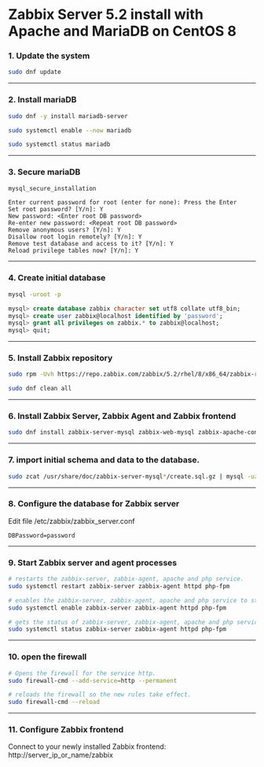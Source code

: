 # Zabbix Server 5.2 install with Apache and MariaDB on CentOS 8

### 1. Update the system

```bash
sudo dnf update
```

------

### 2. Install mariaDB

```bash
sudo dnf -y install mariadb-server

sudo systemctl enable --now mariadb

sudo systemctl status mariadb
```

------

### 3. Secure mariaDB

```bash
mysql_secure_installation
```

```
Enter current password for root (enter for none): Press the Enter
Set root password? [Y/n]: Y
New password: <Enter root DB password>
Re-enter new password: <Repeat root DB password>
Remove anonymous users? [Y/n]: Y
Disallow root login remotely? [Y/n]: Y
Remove test database and access to it? [Y/n]: Y
Reload privilege tables now? [Y/n]: Y
```

------

### 4. Create initial database

```bash
mysql -uroot -p
```

```sql
mysql> create database zabbix character set utf8 collate utf8_bin;
mysql> create user zabbix@localhost identified by 'password';
mysql> grant all privileges on zabbix.* to zabbix@localhost;
mysql> quit;
```

------

### 5. Install Zabbix repository

```bash
sudo rpm -Uvh https://repo.zabbix.com/zabbix/5.2/rhel/8/x86_64/zabbix-release-5.2-1.el8.noarch.rpm

sudo dnf clean all
```

------

### 6. Install Zabbix Server, Zabbix Agent and Zabbix frontend

```bash
sudo dnf install zabbix-server-mysql zabbix-web-mysql zabbix-apache-conf zabbix-agent
```

------

### 7. import initial schema and data to the database.

```bash
sudo zcat /usr/share/doc/zabbix-server-mysql*/create.sql.gz | mysql -uzabbix -p zabbix
```

------

### 8. Configure the database for Zabbix server

Edit file /etc/zabbix/zabbix_server.conf

```
DBPassword=password
```
------
### 9. Start Zabbix server and agent processes

```bash
# restarts the zabbix-server, zabbix-agent, apache and php service.
sudo systemctl restart zabbix-server zabbix-agent httpd php-fpm

# enables the zabbix-server, zabbix-agent, apache and php service to start automatically after a reboot.
sudo systemctl enable zabbix-server zabbix-agent httpd php-fpm

# gets the status of zabbix-server, zabbix-agent, apache and php service.
sudo systemctl status zabbix-server zabbix-agent httpd php-fpm
```

------

### 10. open the firewall

```bash
# Opens the firewall for the service http.
sudo firewall-cmd --add-service=http --permanent

# reloads the firewall so the new rules take effect.
sudo firewall-cmd --reload
```

------

### 11. Configure Zabbix frontend

Connect to your newly installed Zabbix frontend: http://server_ip_or_name/zabbix

